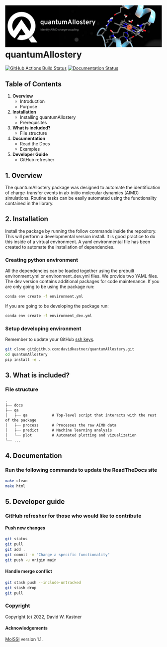 ![Graphical Summary of README](docs/_static/header.webp)
quantumAllostery
==============================
[//]: # (Badges)
[![GitHub Actions Build Status](https://github.com/davidkastner/quantumAllostery/workflows/CI/badge.svg)](https://github.com/davidkastner/quantumAllostery/actions?query=workflow%3ACI)
[![Documentation Status](https://readthedocs.org/projects/quantumallostery/badge/?version=latest)](https://quantumallostery.readthedocs.io/en/latest/?badge=latest)


## Table of Contents
1. **Overview**
    * Introduction
    * Purpose
2. **Installation**
    * Installing quantumAllostery
    * Prerequisites
3. **What is included?**
    * File structure
4. **Documentation**
    * Read the Docs
    * Examples
5. **Developer Guide**
    * GitHub refresher


## 1. Overview
The quantumAllostery package was designed to automate the identification of charge-transfer events in ab-initio molecular dynamics (AIMD) simulations. Routine tasks can be easily automated using the functionality contained in the library.


## 2. Installation
Install the package by running the follow commands inside the repository. This will perform a developmental version install. It is good practice to do this inside of a virtual environment. A yaml environmental file has been created to automate the installation of dependencies.

### Creating python environment
All the dependencies can be loaded together using the prebuilt environment.yml or environment_dev.yml files.
We provide two YAML files. The dev version contains additional packages for code maintenance.
If you are only going to be using the package run:
```bash
conda env create -f environment.yml
```
If you are going to be developing the package run:
```bash
conda env create -f environment_dev.yml
```

### Setup developing environment
Remember to update your GitHub [ssh keys](https://docs.github.com/en/authentication/connecting-to-github-with-ssh/adding-a-new-ssh-key-to-your-github-account).
```bash
git clone git@github.com:davidkastner/quantumAllostery.git
cd quantumAllostery
pip install -e .
```


## 3. What is included?
### File structure
```
.
├── docs
├── qa
│   ├── qa           # Top-level script that interacts with the rest of the package
│   ├── process      # Processes the raw AIMD data
│   ├── predict      # Machine learning analysis
│   └── plot         # Automated plotting and vizualization 
└── ...
```


## 4. Documentation
### Run the following commands to update the ReadTheDocs site
```bash
make clean
make html
```


## 5. Developer guide
### GitHub refresher for those who would like to contribute
#### Push new changes
```bash
git status
git pull
git add .
git commit -m "Change a specific functionality"
git push -u origin main
```

#### Handle merge conflict
```bash
git stash push --include-untracked
git stash drop
git pull
```

### Copyright
Copyright (c) 2022, David W. Kastner


#### Acknowledgements
[MolSSI](https://github.com/molssi/cookiecutter-cms) version 1.1.
